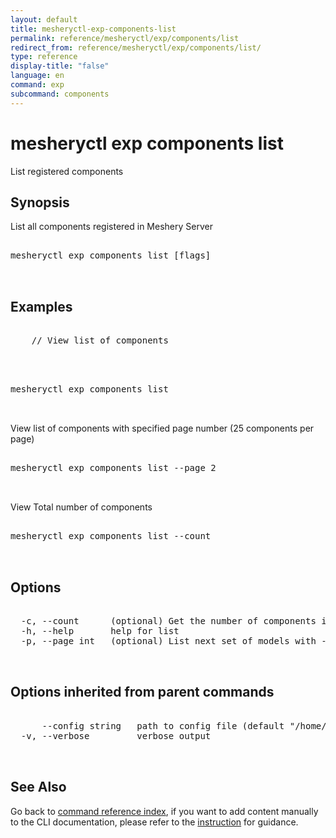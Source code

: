 ```yaml
---
layout: default
title: mesheryctl-exp-components-list
permalink: reference/mesheryctl/exp/components/list
redirect_from: reference/mesheryctl/exp/components/list/
type: reference
display-title: "false"
language: en
command: exp
subcommand: components
---
```


# mesheryctl exp components list

List registered components

## Synopsis

List all components registered in Meshery Server

<pre class='codeblock-pre'>
<div class='codeblock'>
mesheryctl exp components list [flags]

</div>
</pre>

## Examples

<pre class='codeblock-pre'>
<div class='codeblock'>
	// View list of components

</div>
</pre>

<pre class='codeblock-pre'>
<div class='codeblock'>
mesheryctl exp components list

</div>
</pre>

View list of components with specified page number (25 components per page)

<pre class='codeblock-pre'>
<div class='codeblock'>
mesheryctl exp components list --page 2

</div>
</pre>

View Total number of components

<pre class='codeblock-pre'>
<div class='codeblock'>
mesheryctl exp components list --count

</div>
</pre>

## Options

<pre class='codeblock-pre'>
<div class='codeblock'>
  -c, --count      (optional) Get the number of components in total
  -h, --help       help for list
  -p, --page int   (optional) List next set of models with --page (default = 1) (default 1)

</div>
</pre>

## Options inherited from parent commands

<pre class='codeblock-pre'>
<div class='codeblock'>
      --config string   path to config file (default "/home/runner/.meshery/config.yaml")
  -v, --verbose         verbose output

</div>
</pre>

## See Also

Go back to [command reference index](/reference/mesheryctl/), if you want to add content manually to the CLI documentation, please refer to the [instruction](/project/contributing/contributing-cli#preserving-manually-added-documentation) for guidance.
